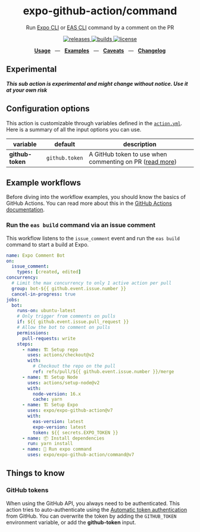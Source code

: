 <div align="center">
  <h1>expo-github-action/command</h1>
  <p>Run <a href="https://github.com/expo/expo-cli">Expo CLI</a> or <a href="https://github.com/expo/eas-cli">EAS CLI</a> command by a comment on the PR</p>
  <p>
    <a href="https://github.com/expo/expo-github-action/releases">
      <img src="https://img.shields.io/github/v/release/expo/expo-github-action" alt="releases" />
    </a>
    <a href="https://github.com/expo/expo-github-action/actions">
      <img src="https://img.shields.io/github/workflow/status/expo/expo-github-action/test" alt="builds" />
    </a>
    <a href="https://github.com/expo/expo-github-action/blob/main/LICENSE.md">
      <img src="https://img.shields.io/github/license/expo/expo-github-action" alt="license" />
    </a>
  </p>
  <p align="center">
    <a href="#configuration-options"><b>Usage</b></a>
    &nbsp;&nbsp;&mdash;&nbsp;&nbsp;
    <a href="#example-workflows"><b>Examples</b></a>
    &nbsp;&nbsp;&mdash;&nbsp;&nbsp;
    <a href="#things-to-know"><b>Caveats</b></a>
    &nbsp;&nbsp;&mdash;&nbsp;&nbsp;
    <a href="https://github.com/expo/expo-github-action/blob/main/CHANGELOG.md"><b>Changelog</b></a>
  </p>
</div>

## Experimental

**_This sub action is experimental and might change without notice. Use it at your own risk_**

## Configuration options

This action is customizable through variables defined in the [`action.yml`](action.yml).
Here is a summary of all the input options you can use.

| variable       | default                     | description                                                                                      |
| -------------- | --------------------------- | ------------------------------------------------------------------------------------------------ |
| **github-token** | `github.token` | A GitHub token to use when commenting on PR ([read more](#github-tokens)) |

## Example workflows

Before diving into the workflow examples, you should know the basics of GitHub Actions.
You can read more about this in the [GitHub Actions documentation][link-actions].

### Run the `eas build` command via an issue comment

This workflow listens to the `issue_comment` event and run the `eas build` command to start a build at Expo.

```yml
name: Expo Comment Bot
on:
  issue_comment:
    types: [created, edited]
concurrency: 
  # Limit the max concurrency to only 1 active action per pull
  group: bot-${{ github.event.issue.number }}
  cancel-in-progress: true
jobs:
  bot:
    runs-on: ubuntu-latest
    # Only trigger from comments on pulls
    if: ${{ github.event.issue.pull_request }}
    # Allow the bot to comment on pulls
    permissions:
      pull-requests: write
    steps:
      - name: 🏗 Setup repo
        uses: actions/checkout@v2
        with:
          # Checkout the repo on the pull
          ref: refs/pull/${{ github.event.issue.number }}/merge
      - name: 🏗 Setup Node
        uses: actions/setup-node@v2
        with:
          node-version: 16.x
          cache: yarn
      - name: 🏗 Setup Expo
        uses: expo/expo-github-action@v7
        with:
          eas-version: latest
          expo-version: latest
          token: ${{ secrets.EXPO_TOKEN }}
      - name: 📦 Install dependencies
        run: yarn install
      - name: 🤖 Run expo command
        uses: expo/expo-github-action/command@v7
```

## Things to know

### GitHub tokens

When using the GitHub API, you always need to be authenticated.
This action tries to auto-authenticate using the [Automatic token authentication][link-gha-token] from GitHub.
You can overwrite the token by adding the `GITHUB_TOKEN` environment variable, or add the **github-token** input.

[link-actions]: https://help.github.com/en/categories/automating-your-workflow-with-github-actions
[link-gha-token]: https://docs.github.com/en/actions/security-guides/automatic-token-authentication#permissions-for-the-github_token
